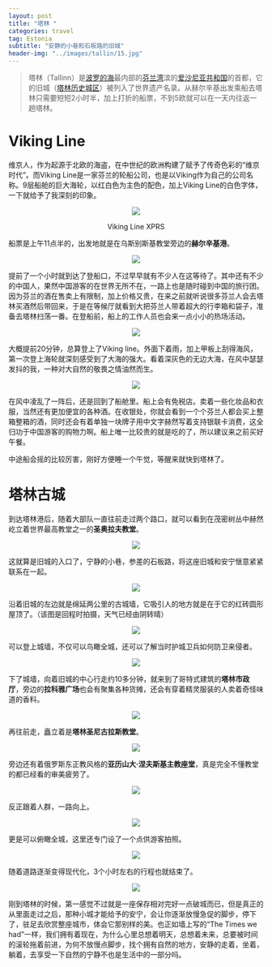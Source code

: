 ```yaml
---
layout: post
title: "塔林 "
categories: travel
tag: Estonia
subtitle: "安静的小巷和石板路的旧城" 
header-img: "../images/tallin/15.jpg"
---
```


> 塔林（Tallinn）是[波罗的海](https://zh.wikipedia.org/wiki/%E6%B3%A2%E7%BE%85%E7%9A%84%E6%B5%B7)最内部的[芬兰湾](https://zh.wikipedia.org/wiki/%E8%8A%AC%E8%98%AD%E7%81%A3)滨的[爱沙尼亚共和国](https://zh.wikipedia.org/wiki/%E6%84%9B%E6%B2%99%E5%B0%BC%E4%BA%9E%E5%85%B1%E5%92%8C%E5%9C%8B)的首都，它的旧城（[塔林历史城区](https://zh.wikipedia.org/w/index.php?title=%E5%A1%94%E6%9E%97%E6%AD%B7%E5%8F%B2%E5%9F%8E%E5%8D%80&action=edit&redlink=1)）被列入了世界遗产名录。从赫尔辛基出发乘船去塔林只需要短短2小时半，加上打折的船票，不到5欧就可以在一天内往返一趟塔林。

# Viking Line

维京人，作为起源于北欧的海盗，在中世纪的欧洲构建了赋予了传奇色彩的“维京时代”。而Viking Line是一家芬兰的轮船公司，也是以Viking作为自己的公司名称。9层船舱的巨大海轮，以红白色为主色的配色，加上Viking Line的白色字体，一下就给予了我深刻的印象。

<center>
<p><img src="../images/tallin/2.png" align="center"></p>
<p>Viking Line XPRS</p>
</center>

船票是上午11点半的，出发地就是在乌斯别斯基教堂旁边的**赫尔辛基港**。

<center>
<p><img src="../images/tallin/1.png" align="center"></p>
</center>

提前了一个小时就到达了登船口，不过早早就有不少人在这等待了。其中还有不少的中国人，果然中国游客的在世界无所不在，一路上也是随时碰到中国的旅行团。因为芬兰的酒在售卖上有限制，加上价格又贵，在来之前就听说很多芬兰人会去塔林买酒然后带回来，于是在等候厅就看到大把芬兰人带着超大的行李箱和袋子，准备去塔林扫荡一番。在登船前，船上的工作人员也会来一点小小的热场活动。

<center><p><img src="../images/tallin/14.jpg" align="center"></p></center>

大概提前20分钟，总算登上了Viking line。外面下着雨，加上甲板上刮得海风，第一次登上海轮就深刻感受到了大海的强大。看着深灰色的无边大海，在风中瑟瑟发抖的我，一种对大自然的敬畏之情油然而生。

<center><p><img src="../images/tallin/3.png" align="center"></p></center>

在风中凌乱了一阵后，还是回到了船舱里。船上会有免税店。卖着一些化妆品和衣服，当然还有更加便宜的各种酒。在收银处，你就会看到一个个芬兰人都会买上整箱整箱的酒，同时还会有着单独一块牌子用中文字赫然写着支持银联卡消费，这全归功于中国游客的购物力啊。船上唯一比较贵的就是吃的了，所以建议来之前买好午餐。

中途船会摇的比较厉害，刚好方便睡一个午觉，等醒来就快到塔林了。

# 塔林古城

到达塔林港后，随着大部队一直往前走过两个路口，就可以看到在茂密树丛中赫然屹立着世界最高教堂之一的**圣奥拉夫教堂**。

<center><p><img src="../images/tallin/4.jpg" align="center"></p></center>

这就算是旧城的入口了，宁静的小巷，参差的石板路，将这座旧城和安宁惬意紧紧联系在一起。

<center><p><img src="../images/tallin/5.jpg" align="center"></p></center>

沿着旧城的左边就是绵延两公里的古城墙，它吸引人的地方就是在于它的红砖圆形屋顶了。（该图是回程时拍摄，天气已经由阴转晴）

<center><p><img src="../images/tallin/6.jpg" align="center"></p></center>

可以登上城墙，不仅可以鸟瞰全城，还可以了解当时护城卫兵如何防卫来侵者。

<center><p><img src="../images/tallin/7.jpg" align="center"></p></center>

下了城墙，向着旧城的中心行走约10多分钟，就来到了哥特式建筑的**塔林市政厅**，旁边的**拉科雅广场**也会有聚集各种货摊，还会有穿着精灵服装的人卖着奇怪味道的香料。

<center><p><img src="../images/tallin/8.jpg" align="center"></p></center>

再往前走，矗立着是**塔林圣尼古拉斯教堂**。

<center><p><img src="../images/tallin/9.jpg" align="center"></p></center>

旁边还有着俄罗斯东正教风格的**亚历山大·涅夫斯基主教座堂**，真是完全不懂教堂的都已经看的审美疲劳了。

<center><p><img src="../images/tallin/10.jpg" align="center"></p></center>

反正跟着人群，一路向上。

<center><p><img src="../images/tallin/11.jpg" align="center"></p></center>

更是可以俯瞰全城，这里还专门设了一个点供游客拍照。

<center><p><img src="../images/tallin/12.jpg" align="center"></p></center>

随着道路逐渐变得现代化，3个小时左右的行程也就结束了。

<center><p><img src="../images/tallin/13.jpg" align="center"></p></center>

刚到塔林的时候，第一感觉不过就是一座保存相对完好一点破城而已，但是真正的从里面走过之后，那种小城才能给予的安宁，会让你逐渐放慢急促的脚步，停下了，驻足去欣赏整座城市，体会它那别样的美。也正如墙上写的“The Times we had”一样，我们拥有着现在，为什么心里总想着明天，总想着未来，总要被时间的滚轮拖着前进，为何不放慢点脚步，找个拥有自然的地方，安静的走着，坐着，躺着，去享受一下自然的宁静不也是生活中的一部分吗。